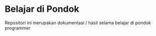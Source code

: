 # Belajar di Pondok

Repositori ini merupakan dokumentasi / hasil selama belajar di pondok programmer
